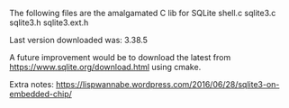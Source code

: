 The following files are the amalgamated C lib for SQLite
shell.c
sqlite3.c
sqlite3.h
sqlite3.ext.h

Last version downloaded was: 3.38.5

A future improvement would be to download the latest from https://www.sqlite.org/download.html using cmake.


Extra notes:
https://lispwannabe.wordpress.com/2016/06/28/sqlite3-on-embedded-chip/